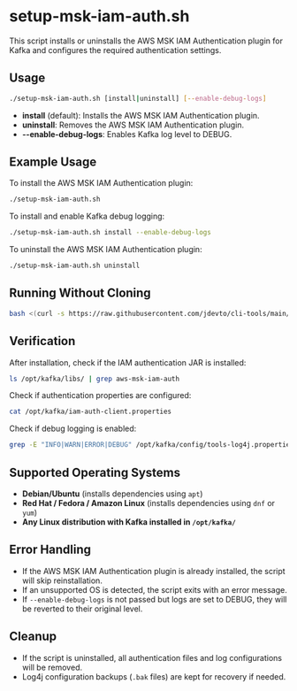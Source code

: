 # setup-msk-iam-auth.sh

This script installs or uninstalls the AWS MSK IAM Authentication plugin for Kafka and configures the required authentication settings.

## Usage

```bash
./setup-msk-iam-auth.sh [install|uninstall] [--enable-debug-logs]
```

- **install** (default): Installs the AWS MSK IAM Authentication plugin.
- **uninstall**: Removes the AWS MSK IAM Authentication plugin.
- **--enable-debug-logs**: Enables Kafka log level to DEBUG.

## Example Usage

To install the AWS MSK IAM Authentication plugin:

```bash
./setup-msk-iam-auth.sh
```

To install and enable Kafka debug logging:

```bash
./setup-msk-iam-auth.sh install --enable-debug-logs
```

To uninstall the AWS MSK IAM Authentication plugin:

```bash
./setup-msk-iam-auth.sh uninstall
```

## Running Without Cloning

```bash
bash <(curl -s https://raw.githubusercontent.com/jdevto/cli-tools/main/scripts/setup-msk-iam-auth.sh) install
```

## Verification

After installation, check if the IAM authentication JAR is installed:

```bash
ls /opt/kafka/libs/ | grep aws-msk-iam-auth
```

Check if authentication properties are configured:

```bash
cat /opt/kafka/iam-auth-client.properties
```

Check if debug logging is enabled:

```bash
grep -E "INFO|WARN|ERROR|DEBUG" /opt/kafka/config/tools-log4j.properties
```

## Supported Operating Systems

- **Debian/Ubuntu** (installs dependencies using `apt`)
- **Red Hat / Fedora / Amazon Linux** (installs dependencies using `dnf` or `yum`)
- **Any Linux distribution with Kafka installed in `/opt/kafka/`**

## Error Handling

- If the AWS MSK IAM Authentication plugin is already installed, the script will skip reinstallation.
- If an unsupported OS is detected, the script exits with an error message.
- If `--enable-debug-logs` is not passed but logs are set to DEBUG, they will be reverted to their original level.

## Cleanup

- If the script is uninstalled, all authentication files and log configurations will be removed.
- Log4j configuration backups (`.bak` files) are kept for recovery if needed.
